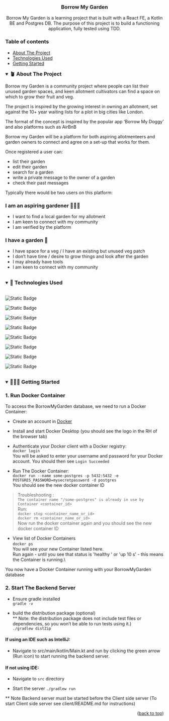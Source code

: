<a id="readme-top"></a>

<h3 align="center">Borrow My Garden</h3>


<p style="text-align:center;">
Borrow My Garden is a learning project that is built with a React FE, a Kotlin BE and Postgres DB.
The purpose of this project is to build a functioning application, fully tested using TDD. 
</p>


### Table of contents
- [About The Project](#about-the-project)
- [Technologies Used](#technologies-used)
- [Getting Started](#getting-started)

<!-- ABOUT THE PROJECT -->

<details open>
  <summary>
    <h3 style="display: inline; margin: 0;">🪴 About The Project</h3>
  </summary>
  <p>Borrow my Garden is a community project where people can list their unused garden spaces, and keen allotment cultivators can find a space on which to grow their fruit and veg.

The project is inspired by the growing interest in owning an allotment, set against the 10+ year waiting lists for a plot in big cities like London.

The format of the concept is inspired by the popular app ‘Borrow My Doggy’ and also platforms such as AirBnB

Borrow my Garden will be a platform for both aspiring allotmenteers and garden owners to connect and agree on a set-up that works for them.

Once registered a user can:

- list their garden
- edit their garden
- search for a garden
- write a private message to the owner of a garden
- check their past messages

Typically there would be two users on this platform:

### I am an aspiring gardener 👨🏽‍🌾

- I want to find a local garden for my allotment
- I am keen to connect with my community
- I am verified by the platform

### I have a garden 🌷

- I have space for a veg / I have an existing but unused veg patch
- I don’t have time / desire to grow things and look after the garden
- I may already have tools
- I am keen to connect with my community</p>
</details>
<br>
<details open>
  <summary>
    <h3 style="display: inline; margin: 0;">🚀 Technologies Used</h3>
  </summary>
<br>


![Static Badge](https://img.shields.io/badge/Koltin-%23ffcc00?style=for-the-badge&logo=kotlin&logoColor=black)

![Static Badge](https://img.shields.io/badge/React-%23ff9900?style=for-the-badge&logo=React&logoColor=black)

![Static Badge](https://img.shields.io/badge/Vite-%23ff6600?style=for-the-badge&logo=Vite&logoColor=black)

![Static Badge](https://img.shields.io/badge/Postgresql-%23cc3399?style=for-the-badge&logo=Postgresql&logoColor=black)

![Static Badge](https://img.shields.io/badge/Docker-%23990066?style=for-the-badge&logo=Docker&logoColor=black)

![Static Badge](https://img.shields.io/badge/Tailwind-%233399cc?style=for-the-badge&logo=Tailwind&logoColor=black)

![Static Badge](https://img.shields.io/badge/Playwright-%23006699?style=for-the-badge&logo=Playwright&logoColor=black)

![Static Badge](https://img.shields.io/badge/JUnit-%23ccee66?style=for-the-badge&logo=Junit&logoColor=black)

[//]: # (remaining colour refs: 99cc33, 669900)

</details>

<br>

<details open>
  <summary>
    <h3 style="display: inline; margin: 0;">👩🏼‍💻 Getting Started</h3>
  </summary>
  <h3>1. Run Docker Container</h3>
  <p> 
To access the BorrowMyGarden database, we need to run a Docker Container:

- Create an account in [Docker](https://login.docker.com/u/login/identifier?state=hKFo2SB1RVBzWTNlZDBRci16alAxNTRTV1Vwckd2Vkczb1AxTaFur3VuaXZlcnNhbC1sb2dpbqN0aWTZIF83Q1ZTRXNBUGUtRWxYLTFpZmlSb2hyeEg3Rk1YcUZro2NpZNkgRmkyQ0VleDZtMzhkS1lxdnZaWVljSms5SUN0cGc3ZzQ)


- Install and start Docker Desktop (you should see the logo in the RH of the browser tab)


- Authenticate your Docker client with a Docker registry:\
  ```docker login```\
  You will be asked to enter your username and password for your Docker account.
  You should then see ```Login Succeeded```


- Run The Docker Container:\
  ```docker run --name some-postgres -p 5432:5432 -e POSTGRES_PASSWORD=mysecretpassword -d postgres``` \
  You should see the new docker container ID

>Troubleshooting : \
```The container name "/some-postgres" is already in use by Container <container_id>```\
Run:\
> ```docker stop <container_name_or_id>```\
```docker rm <container_name_or_id>```\
Now run the docker container again and you should see the new docker container ID

- View list of Docker Containers \
  ```docker ps```\
  You will see your new Container listed here.\
  Run again - until you see that status is 'healthy ' or 'up 10 s' - this means the Container is running.\

You now have a Docker Container running with your BorrowMyGarden database

### 2. Start The Backend Server
- Ensure gradle installed\
  ```gradle -v```

- build the distribution package (optional)\
  ** Note: the distribution package does not include test files or dependencies, so you won’t be able to run tests using it.)\
  ```./gradlew distZip```

#### If using an IDE such as IntelliJ:

- Navigate to src/main/kotlin/Main.kt and run by clicking the green arrow (Run icon) to start running the backend server.


#### If not using IDE:


- Navigate to ```src``` directory

- Start the server
  ```./gradlew run```

** Note Backend server must be started before the Client side server (To start Client side server see client/README.md for instructions)
</p>
</details>
<p align="right">(<a href="#readme-top">back to top</a>)</p>



